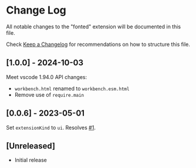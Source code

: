 # Change Log

All notable changes to the "fonted" extension will be documented in this file.

Check [Keep a Changelog](http://keepachangelog.com/) for recommendations on how to structure this file.

## [1.0.0] - 2024-10-03

Meet vscode 1.94.0 API changes:
 - `workbench.html` renamed to `workbench.esm.html`
 - Remove use of `require.main`

## [0.0.6] - 2023-05-01

Set `extensionKind` to `ui`. Resolves [#1](https://github.com/blackmann/fonted/issues/1).

## [Unreleased]

- Initial release
